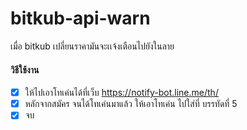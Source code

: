 # bitkub-api-warn
เมื่อ bitkub  เปลี่ยนราคามันจะเเจ้งเตือนไปยังในลาย

#### วิธีใช้งาน

- [x] ให้ไปเอาโทเค่นได้ที่เว็บ https://notify-bot.line.me/th/
- [x] หลักจากสมัคร จนได้โทเค่นมาแล้ว ให้เอาโทเค่น ไปใส่ที่ บรรทัดที่ 5
- [x] จบ
